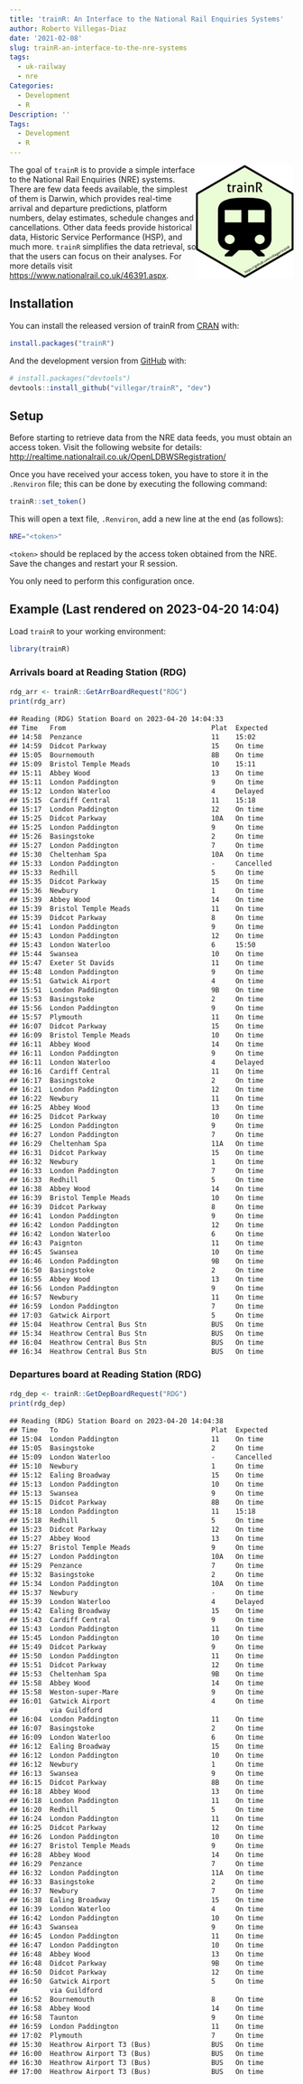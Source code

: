 ```yaml
---
title: 'trainR: An Interface to the National Rail Enquiries Systems'
author: Roberto Villegas-Diaz
date: '2021-02-08'
slug: trainR-an-interface-to-the-nre-systems
tags:
  - uk-railway
  - nre
Categories:
  - Development
  - R
Description: ''
Tags:
  - Development
  - R
---
```


<img src="https://raw.githubusercontent.com/villegar/trainR/main/inst/images/logo.png" alt="logo" align="right" height=200px/>

The goal of `trainR` is to provide a simple interface to the 
National Rail Enquiries (NRE) systems. There are few data feeds 
available, the simplest of them is Darwin, which provides real-time 
arrival and departure predictions, platform numbers, delay estimates, 
schedule changes and cancellations. Other data feeds provide historical 
data, Historic Service Performance (HSP), and much more. `trainR` 
simplifies the data retrieval, so that the users can focus on their 
analyses. For more details visit 
https://www.nationalrail.co.uk/46391.aspx.

## Installation

You can install the released version of trainR from [CRAN](https://CRAN.R-project.org) with:

``` r
install.packages("trainR")
```

And the development version from [GitHub](https://github.com/) with:

``` r
# install.packages("devtools")
devtools::install_github("villegar/trainR", "dev")
```

## Setup
Before starting to retrieve data from the NRE data feeds, you must obtain an access token. 
Visit the following website for details: http://realtime.nationalrail.co.uk/OpenLDBWSRegistration/

Once you have received your access token, you have to store it in the `.Renviron` file; this can be 
done by executing the following command:


```r
trainR::set_token()
```

This will open a text file, `.Renviron`, add a new line at the end (as follows):

```bash
NRE="<token>"
```

`<token>` should be replaced by the access token obtained from the NRE. Save the changes and restart 
your R session.

You only need to perform this configuration once.

## Example (Last rendered on 2023-04-20 14:04)

Load `trainR` to your working environment:

```r
library(trainR)
```

### Arrivals board at Reading Station (RDG)


```r
rdg_arr <- trainR::GetArrBoardRequest("RDG")
print(rdg_arr)
```

```
## Reading (RDG) Station Board on 2023-04-20 14:04:33
## Time   From                                    Plat  Expected
## 14:58  Penzance                                11    15:02
## 14:59  Didcot Parkway                          15    On time
## 15:05  Bournemouth                             8B    On time
## 15:09  Bristol Temple Meads                    10    15:11
## 15:11  Abbey Wood                              13    On time
## 15:11  London Paddington                       9     On time
## 15:12  London Waterloo                         4     Delayed
## 15:15  Cardiff Central                         11    15:18
## 15:17  London Paddington                       12    On time
## 15:25  Didcot Parkway                          10A   On time
## 15:25  London Paddington                       9     On time
## 15:26  Basingstoke                             2     On time
## 15:27  London Paddington                       7     On time
## 15:30  Cheltenham Spa                          10A   On time
## 15:33  London Paddington                       -     Cancelled
## 15:33  Redhill                                 5     On time
## 15:35  Didcot Parkway                          15    On time
## 15:36  Newbury                                 1     On time
## 15:39  Abbey Wood                              14    On time
## 15:39  Bristol Temple Meads                    11    On time
## 15:39  Didcot Parkway                          8     On time
## 15:41  London Paddington                       9     On time
## 15:43  London Paddington                       12    On time
## 15:43  London Waterloo                         6     15:50
## 15:44  Swansea                                 10    On time
## 15:47  Exeter St Davids                        11    On time
## 15:48  London Paddington                       9     On time
## 15:51  Gatwick Airport                         4     On time
## 15:51  London Paddington                       9B    On time
## 15:53  Basingstoke                             2     On time
## 15:56  London Paddington                       9     On time
## 15:57  Plymouth                                11    On time
## 16:07  Didcot Parkway                          15    On time
## 16:09  Bristol Temple Meads                    10    On time
## 16:11  Abbey Wood                              14    On time
## 16:11  London Paddington                       9     On time
## 16:11  London Waterloo                         4     Delayed
## 16:16  Cardiff Central                         11    On time
## 16:17  Basingstoke                             2     On time
## 16:21  London Paddington                       12    On time
## 16:22  Newbury                                 11    On time
## 16:25  Abbey Wood                              13    On time
## 16:25  Didcot Parkway                          10    On time
## 16:25  London Paddington                       9     On time
## 16:27  London Paddington                       7     On time
## 16:29  Cheltenham Spa                          11A   On time
## 16:31  Didcot Parkway                          15    On time
## 16:32  Newbury                                 1     On time
## 16:33  London Paddington                       7     On time
## 16:33  Redhill                                 5     On time
## 16:38  Abbey Wood                              14    On time
## 16:39  Bristol Temple Meads                    10    On time
## 16:39  Didcot Parkway                          8     On time
## 16:41  London Paddington                       9     On time
## 16:42  London Paddington                       12    On time
## 16:42  London Waterloo                         6     On time
## 16:43  Paignton                                11    On time
## 16:45  Swansea                                 10    On time
## 16:46  London Paddington                       9B    On time
## 16:50  Basingstoke                             2     On time
## 16:55  Abbey Wood                              13    On time
## 16:56  London Paddington                       9     On time
## 16:57  Newbury                                 11    On time
## 16:59  London Paddington                       7     On time
## 17:03  Gatwick Airport                         5     On time
## 15:04  Heathrow Central Bus Stn                BUS   On time
## 15:34  Heathrow Central Bus Stn                BUS   On time
## 16:04  Heathrow Central Bus Stn                BUS   On time
## 16:34  Heathrow Central Bus Stn                BUS   On time
```

### Departures board at Reading Station (RDG)


```r
rdg_dep <- trainR::GetDepBoardRequest("RDG")
print(rdg_dep)
```

```
## Reading (RDG) Station Board on 2023-04-20 14:04:38
## Time   To                                      Plat  Expected
## 15:04  London Paddington                       11    On time
## 15:05  Basingstoke                             2     On time
## 15:09  London Waterloo                         -     Cancelled
## 15:10  Newbury                                 1     On time
## 15:12  Ealing Broadway                         15    On time
## 15:13  London Paddington                       10    On time
## 15:13  Swansea                                 9     On time
## 15:15  Didcot Parkway                          8B    On time
## 15:18  London Paddington                       11    15:18
## 15:18  Redhill                                 5     On time
## 15:23  Didcot Parkway                          12    On time
## 15:27  Abbey Wood                              13    On time
## 15:27  Bristol Temple Meads                    9     On time
## 15:27  London Paddington                       10A   On time
## 15:29  Penzance                                7     On time
## 15:32  Basingstoke                             2     On time
## 15:34  London Paddington                       10A   On time
## 15:37  Newbury                                 -     On time
## 15:39  London Waterloo                         4     Delayed
## 15:42  Ealing Broadway                         15    On time
## 15:43  Cardiff Central                         9     On time
## 15:43  London Paddington                       11    On time
## 15:45  London Paddington                       10    On time
## 15:49  Didcot Parkway                          9     On time
## 15:50  London Paddington                       11    On time
## 15:51  Didcot Parkway                          12    On time
## 15:53  Cheltenham Spa                          9B    On time
## 15:58  Abbey Wood                              14    On time
## 15:58  Weston-super-Mare                       9     On time
## 16:01  Gatwick Airport                         4     On time
##        via Guildford                           
## 16:04  London Paddington                       11    On time
## 16:07  Basingstoke                             2     On time
## 16:09  London Waterloo                         6     On time
## 16:12  Ealing Broadway                         15    On time
## 16:12  London Paddington                       10    On time
## 16:12  Newbury                                 1     On time
## 16:13  Swansea                                 9     On time
## 16:15  Didcot Parkway                          8B    On time
## 16:18  Abbey Wood                              13    On time
## 16:18  London Paddington                       11    On time
## 16:20  Redhill                                 5     On time
## 16:24  London Paddington                       11    On time
## 16:25  Didcot Parkway                          12    On time
## 16:26  London Paddington                       10    On time
## 16:27  Bristol Temple Meads                    9     On time
## 16:28  Abbey Wood                              14    On time
## 16:29  Penzance                                7     On time
## 16:32  London Paddington                       11A   On time
## 16:33  Basingstoke                             2     On time
## 16:37  Newbury                                 7     On time
## 16:38  Ealing Broadway                         15    On time
## 16:39  London Waterloo                         4     On time
## 16:42  London Paddington                       10    On time
## 16:43  Swansea                                 9     On time
## 16:45  London Paddington                       11    On time
## 16:47  London Paddington                       10    On time
## 16:48  Abbey Wood                              13    On time
## 16:48  Didcot Parkway                          9B    On time
## 16:50  Didcot Parkway                          12    On time
## 16:50  Gatwick Airport                         5     On time
##        via Guildford                           
## 16:52  Bournemouth                             8     On time
## 16:58  Abbey Wood                              14    On time
## 16:58  Taunton                                 9     On time
## 16:59  London Paddington                       11    On time
## 17:02  Plymouth                                7     On time
## 15:30  Heathrow Airport T3 (Bus)               BUS   On time
## 16:00  Heathrow Airport T3 (Bus)               BUS   On time
## 16:30  Heathrow Airport T3 (Bus)               BUS   On time
## 17:00  Heathrow Airport T3 (Bus)               BUS   On time
```
